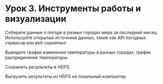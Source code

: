 
# Урок 3. Инструменты работы и визуализации

Соберите данные о погоде в разных городах мира за последний месяц. Используйте открытые источники данных, такие как API погодных сервисов или веб-скрейпинг.

Выведите график изменения температуры в разных городах, график распределения температуры.

Сохранить результаты в HDFS

Выгрузить результаты из HDFS на локальный компьютер
